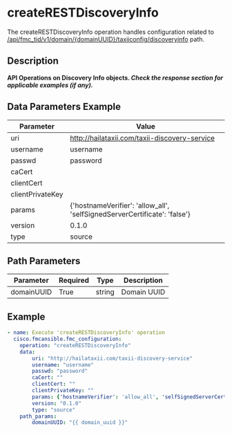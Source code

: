 # createRESTDiscoveryInfo

The createRESTDiscoveryInfo operation handles configuration related to [/api/fmc_tid/v1/domain/{domainUUID}/taxiiconfig/discoveryinfo](/paths//api/fmc_tid/v1/domain/{domain_uuid}/taxiiconfig/discoveryinfo.md) path.&nbsp;
## Description
**API Operations on Discovery Info objects. _Check the response section for applicable examples (if any)._**

## Data Parameters Example
| Parameter | Value |
| --------- | -------- |
| uri | http://hailataxii.com/taxii-discovery-service |
| username | username |
| passwd | password |
| caCert |  |
| clientCert |  |
| clientPrivateKey |  |
| params | {'hostnameVerifier': 'allow_all', 'selfSignedServerCertificate': 'false'} |
| version | 0.1.0 |
| type | source |

## Path Parameters
| Parameter | Required | Type | Description |
| --------- | -------- | ---- | ----------- |
| domainUUID | True | string | Domain UUID |

## Example
```yaml
- name: Execute 'createRESTDiscoveryInfo' operation
  cisco.fmcansible.fmc_configuration:
    operation: "createRESTDiscoveryInfo"
    data:
        uri: "http://hailataxii.com/taxii-discovery-service"
        username: "username"
        passwd: "password"
        caCert: ""
        clientCert: ""
        clientPrivateKey: ""
        params: {'hostnameVerifier': 'allow_all', 'selfSignedServerCertificate': 'false'}
        version: "0.1.0"
        type: "source"
    path_params:
        domainUUID: "{{ domain_uuid }}"

```
